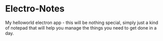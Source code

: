 # Electro-Notes
My helloworld electron app - this will be nothing special, simply just a kind of notepad that will help you manage the things you need to get done in a day. 
